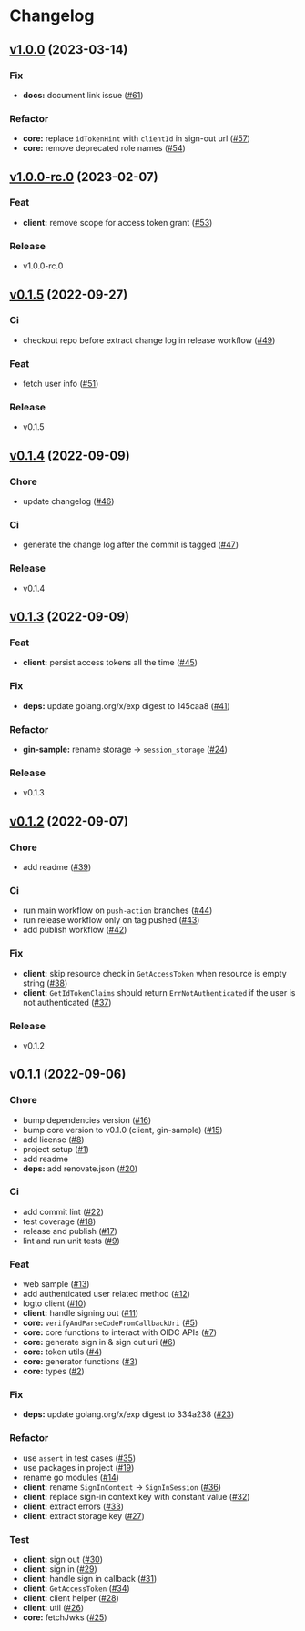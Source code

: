 # Changelog

## [v1.0.0](https://github.com/logto-io/go/compare/v1.0.0-rc.0...v1.0.0) (2023-03-14)

### Fix

* **docs:** document link issue ([#61](https://github.com/logto-io/go/issues/61))

### Refactor

* **core:** replace `idTokenHint` with `clientId` in sign-out url ([#57](https://github.com/logto-io/go/issues/57))
* **core:** remove deprecated role names ([#54](https://github.com/logto-io/go/issues/54))


## [v1.0.0-rc.0](https://github.com/logto-io/go/compare/v0.1.5...v1.0.0-rc.0) (2023-02-07)

### Feat

* **client:** remove scope for access token grant ([#53](https://github.com/logto-io/go/issues/53))

### Release

* v1.0.0-rc.0


## [v0.1.5](https://github.com/logto-io/go/compare/v0.1.4...v0.1.5) (2022-09-27)

### Ci

* checkout repo before extract change log in release workflow ([#49](https://github.com/logto-io/go/issues/49))

### Feat

* fetch user info ([#51](https://github.com/logto-io/go/issues/51))

### Release

* v0.1.5


## [v0.1.4](https://github.com/logto-io/go/compare/v0.1.3...v0.1.4) (2022-09-09)

### Chore

* update changelog ([#46](https://github.com/logto-io/go/issues/46))

### Ci

* generate the change log after the commit is tagged ([#47](https://github.com/logto-io/go/issues/47))

### Release

* v0.1.4


## [v0.1.3](https://github.com/logto-io/go/compare/v0.1.2...v0.1.3) (2022-09-09)

### Feat

* **client:** persist access tokens all the time ([#45](https://github.com/logto-io/go/issues/45))

### Fix

* **deps:** update golang.org/x/exp digest to 145caa8 ([#41](https://github.com/logto-io/go/issues/41))

### Refactor

* **gin-sample:** rename storage -> `session_storage` ([#24](https://github.com/logto-io/go/issues/24))

### Release

* v0.1.3


## [v0.1.2](https://github.com/logto-io/go/compare/v0.1.1...v0.1.2) (2022-09-07)

### Chore

* add readme ([#39](https://github.com/logto-io/go/issues/39))

### Ci

* run main workflow on `push-action` branches ([#44](https://github.com/logto-io/go/issues/44))
* run release workflow only on tag pushed ([#43](https://github.com/logto-io/go/issues/43))
* add publish workflow ([#42](https://github.com/logto-io/go/issues/42))

### Fix

* **client:** skip resource check in `GetAccessToken` when resource is empty string ([#38](https://github.com/logto-io/go/issues/38))
* **client:** `GetIdTokenClaims` should return `ErrNotAuthenticated` if the user is not authenticated ([#37](https://github.com/logto-io/go/issues/37))

### Release

* v0.1.2


## v0.1.1 (2022-09-06)

### Chore

* bump dependencies version ([#16](https://github.com/logto-io/go/issues/16))
* bump core version to v0.1.0 (client, gin-sample) ([#15](https://github.com/logto-io/go/issues/15))
* add license ([#8](https://github.com/logto-io/go/issues/8))
* project setup ([#1](https://github.com/logto-io/go/issues/1))
* add readme
* **deps:** add renovate.json ([#20](https://github.com/logto-io/go/issues/20))

### Ci

* add commit lint ([#22](https://github.com/logto-io/go/issues/22))
* test coverage ([#18](https://github.com/logto-io/go/issues/18))
* release and publish ([#17](https://github.com/logto-io/go/issues/17))
* lint and run unit tests ([#9](https://github.com/logto-io/go/issues/9))

### Feat

* web sample ([#13](https://github.com/logto-io/go/issues/13))
* add authenticated user related method ([#12](https://github.com/logto-io/go/issues/12))
* logto client ([#10](https://github.com/logto-io/go/issues/10))
* **client:** handle signing out ([#11](https://github.com/logto-io/go/issues/11))
* **core:** `verifyAndParseCodeFromCallbackUri` ([#5](https://github.com/logto-io/go/issues/5))
* **core:** core functions to interact with OIDC APIs ([#7](https://github.com/logto-io/go/issues/7))
* **core:** generate sign in & sign out uri ([#6](https://github.com/logto-io/go/issues/6))
* **core:** token utils ([#4](https://github.com/logto-io/go/issues/4))
* **core:** generator functions ([#3](https://github.com/logto-io/go/issues/3))
* **core:** types ([#2](https://github.com/logto-io/go/issues/2))

### Fix

* **deps:** update golang.org/x/exp digest to 334a238 ([#23](https://github.com/logto-io/go/issues/23))

### Refactor

* use `assert` in test cases ([#35](https://github.com/logto-io/go/issues/35))
* use packages in project ([#19](https://github.com/logto-io/go/issues/19))
* rename go modules ([#14](https://github.com/logto-io/go/issues/14))
* **client:** rename `SignInContext` -> `SignInSession` ([#36](https://github.com/logto-io/go/issues/36))
* **client:** replace sign-in context key with constant value ([#32](https://github.com/logto-io/go/issues/32))
* **client:** extract errors ([#33](https://github.com/logto-io/go/issues/33))
* **client:** extract storage key ([#27](https://github.com/logto-io/go/issues/27))

### Test

* **client:** sign out ([#30](https://github.com/logto-io/go/issues/30))
* **client:** sign in ([#29](https://github.com/logto-io/go/issues/29))
* **client:** handle sign in callback ([#31](https://github.com/logto-io/go/issues/31))
* **client:** `GetAccessToken` ([#34](https://github.com/logto-io/go/issues/34))
* **client:** client helper ([#28](https://github.com/logto-io/go/issues/28))
* **client:** util ([#26](https://github.com/logto-io/go/issues/26))
* **core:** fetchJwks ([#25](https://github.com/logto-io/go/issues/25))

